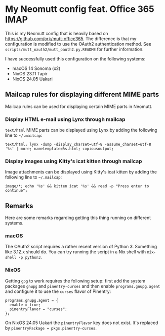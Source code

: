 # My Neomutt config feat. Office 365 IMAP

This is my Neomutt config that is heavily based on https://github.com/ork/mutt-office365. The difference is that my configuration is modified to use the OAuth2 authentication method. See `scripts/mutt_oauth2/mutt_oauth2.py.README` for further information.

I have successfully used this configuration on the following systems:

- macOS 14 Sonoma (x2)
- NixOS 23.11 Tapir
- NixOS 24.05 Uakari

## Mailcap rules for displaying different MIME parts

Mailcap rules can be used for displaying certain MIME parts in Neomutt.

### Display HTML e-mail using Lynx through mailcap

`text/html` MIME parts can be displayed using Lynx by adding the following line to `~/.mailcap`:

```
text/html; lynx -dump -display_charset=utf-8 -assume_charset=utf-8 '%s' | more; nametemplate=%s.html; copiousoutput;
```

### Display images using Kitty's icat kitten through mailcap

Image attachments can be displayed using Kitty's icat kitten by adding the following line to `~/.mailcap`:

```
image/*; echo '%s' && kitten icat '%s' && read -p "Press enter to continue";
```

## Remarks

Here are some remarks regarding getting this thing running on different systems.

### macOS

The OAuth2 script requires a rather recent version of Python 3. Something like 3.12.x should do. You can try running the script in a Nix shell with `nix-shell -p python3`.

### NixOS

Getting `gpg` to work requires the following setup: first add the system packages `gnupg` and `pinentry-curses` and then enable `programs.gnupg.agent` and configure it to use the `curses` flavor of Pinentry:

```
programs.gnupg.agent = {
  enable = true;
  pinentryFlavor = "curses";
};
```

On NixOS 24.05 Uakari the `pinentryFlavor` key does not exist. It's replaced by `pinentryPackage = pkgs.pinentry-curses`.

